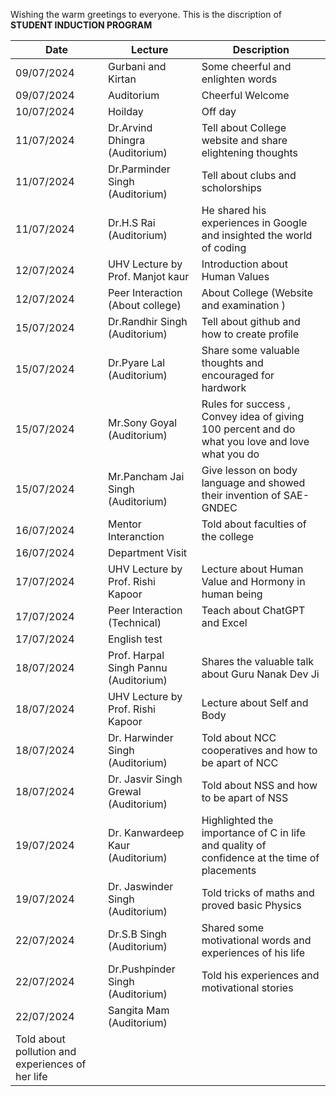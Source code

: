Wishing the warm greetings to everyone.
This is the discription of ****STUDENT INDUCTION PROGRAM**** 

| Date | Lecture | Description |
| ----------- | ----------- | ----------- | 
| 09/07/2024 | Gurbani and Kirtan | Some cheerful and enlighten words |
| 09/07/2024 | Auditorium | Cheerful Welcome |
| 10/07/2024 | Hoilday | Off day|
| 11/07/2024 | Dr.Arvind Dhingra (Auditorium) | Tell about College website and share elightening thoughts |
| 11/07/2024 | Dr.Parminder Singh (Auditorium) | Tell about clubs and scholorships |
| 11/07/2024 | Dr.H.S Rai (Auditorium) | He shared his experiences in Google and insighted the world of coding |
| 12/07/2024 | UHV Lecture by Prof. Manjot kaur | Introduction about Human Values |
| 12/07/2024 | Peer Interaction (About college) | About College (Website and examination ) |
| 15/07/2024 | Dr.Randhir Singh (Auditorium) | Tell about github and how to create profile |
| 15/07/2024 | Dr.Pyare Lal (Auditorium) | Share some valuable thoughts and encouraged for hardwork |
| 15/07/2024 | Mr.Sony Goyal (Auditorium) | Rules for success , Convey idea of giving 100 percent and do what you love and love what you do |
| 15/07/2024 | Mr.Pancham Jai Singh (Auditorium) | Give lesson on body language and showed their invention of SAE-GNDEC |
| 16/07/2024 | Mentor Interanction | Told about faculties of the college |
| 16/07/2024 | Department Visit | |
| 17/07/2024 | UHV Lecture by Prof. Rishi Kapoor | Lecture about Human Value and Hormony in human being |
| 17/07/2024 | Peer Interaction (Technical) | Teach about ChatGPT and Excel |
| 17/07/2024 | English test | |
| 18/07/2024 | Prof. Harpal Singh Pannu (Auditorium) | Shares the valuable talk about Guru Nanak Dev Ji |
| 18/07/2024 | UHV Lecture by Prof. Rishi Kapoor | Lecture about Self and Body |
| 18/07/2024 | Dr. Harwinder Singh (Auditorium) | Told about NCC cooperatives and how to be apart of NCC |
| 18/07/2024 | Dr. Jasvir Singh Grewal (Auditorium) | Told about NSS and how to be apart of NSS |
| 19/07/2024 | Dr. Kanwardeep Kaur (Auditorium) | Highlighted the importance of C in life and quality of confidence at the time of placements |
| 19/07/2024 | Dr. Jaswinder Singh (Auditorium) | Told tricks of maths and proved basic Physics |
| 22/07/2024 | Dr.S.B Singh (Auditorium) | Shared some motivational words and experiences of his life |
| 22/07/2024 | Dr.Pushpinder Singh (Auditorium) | Told his experiences and motivational stories |
| 22/07/2024 | Sangita Mam (Auditorium) | 
 Told about pollution and experiences of her life |
